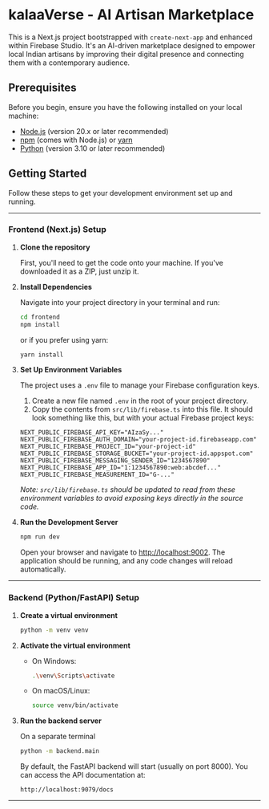 # kalaaVerse - AI Artisan Marketplace

This is a Next.js project bootstrapped with `create-next-app` and enhanced within Firebase Studio. It's an AI-driven marketplace designed to empower local Indian artisans by improving their digital presence and connecting them with a contemporary audience.

## Prerequisites

Before you begin, ensure you have the following installed on your local machine:

* [Node.js](https://nodejs.org/en/) (version 20.x or later recommended)
* [npm](https://www.npmjs.com/) (comes with Node.js) or [yarn](https://yarnpkg.com/)
* [Python](https://www.python.org/) (version 3.10 or later recommended)

## Getting Started

Follow these steps to get your development environment set up and running.

---

### Frontend (Next.js) Setup

1. **Clone the repository**

   First, you'll need to get the code onto your machine. If you've downloaded it as a ZIP, just unzip it.

2. **Install Dependencies**

   Navigate into your project directory in your terminal and run:

   ```bash
   cd frontend
   npm install
   ```

   or if you prefer using yarn:

   ```bash
   yarn install
   ```

3. **Set Up Environment Variables**

   The project uses a `.env` file to manage your Firebase configuration keys.

   1. Create a new file named `.env` in the root of your project directory.
   2. Copy the contents from `src/lib/firebase.ts` into this file. It should look something like this, but with your actual Firebase project keys:

   ```
   NEXT_PUBLIC_FIREBASE_API_KEY="AIzaSy..."
   NEXT_PUBLIC_FIREBASE_AUTH_DOMAIN="your-project-id.firebaseapp.com"
   NEXT_PUBLIC_FIREBASE_PROJECT_ID="your-project-id"
   NEXT_PUBLIC_FIREBASE_STORAGE_BUCKET="your-project-id.appspot.com"
   NEXT_PUBLIC_FIREBASE_MESSAGING_SENDER_ID="1234567890"
   NEXT_PUBLIC_FIREBASE_APP_ID="1:1234567890:web:abcdef..."
   NEXT_PUBLIC_FIREBASE_MEASUREMENT_ID="G-..."
   ```

   *Note: `src/lib/firebase.ts` should be updated to read from these environment variables to avoid exposing keys directly in the source code.*

4. **Run the Development Server**

   ```bash
   npm run dev
   ```

   Open your browser and navigate to [http://localhost:9002](http://localhost:9002). The application should be running, and any code changes will reload automatically.

---

### Backend (Python/FastAPI) Setup

1. **Create a virtual environment**

   ```bash
   python -m venv venv
   ```

2. **Activate the virtual environment**

   * On Windows:

     ```bash
     .\venv\Scripts\activate
     ```

   * On macOS/Linux:

     ```bash
     source venv/bin/activate
     ```

3. **Run the backend server**

   On a separate terminal

   ```bash
   python -m backend.main
   ```

   By default, the FastAPI backend will start (usually on port 8000). You can access the API documentation at:

   ```
   http://localhost:9079/docs
   ```

---
